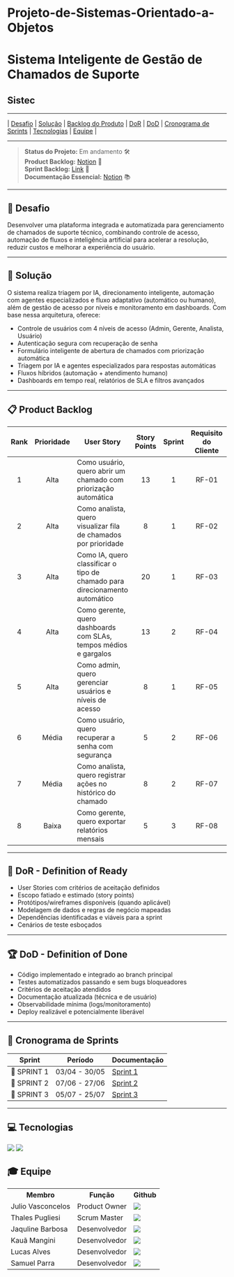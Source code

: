 # Projeto-de-Sistemas-Orientado-a-Objetos

# Sistema Inteligente de Gestão de Chamados de Suporte

## Sistec

---

| [Desafio](#desafio) | [Solução](#solucao) | [Backlog do Produto](#backlog) | [DoR](#dor) | [DoD](#dod) | [Cronograma de Sprints](#sprint) | [Tecnologias](#tecnologias) | [Equipe](#equipe) |

---

> **Status do Projeto:** Em andamento 🛠️  
> **Product Backlog:** [Notion](https://tar-stay-ec9.notion.site/Product-Backlog-1c25872c0a9281afa45cee6072936a2c?pvs=4) 📄  
> **Sprint Backlog:** [Link](https://github.com/T4lesbyte/Sistec/blob/main/Sprint-Backlog.md) 📄  
> **Documentação Essencial:** [Notion](https://tar-stay-ec9.notion.site/Ciclo-de-Vida-de-um-Chamado-1c25872c0a9281bcb642ee620d554c95?pvs=) 📚

---

## 🏅 Desafio <a id="desafio"></a>

Desenvolver uma plataforma integrada e automatizada para gerenciamento de chamados de suporte técnico, combinando controle de acesso, automação de fluxos e inteligência artificial para acelerar a resolução, reduzir custos e melhorar a experiência do usuário.

---

## 🏅 Solução <a id="solucao"></a>

O sistema realiza triagem por IA, direcionamento inteligente, automação com agentes especializados e fluxo adaptativo (automático ou humano), além de gestão de acesso por níveis e monitoramento em dashboards. Com base nessa arquitetura, oferece:

- Controle de usuários com 4 níveis de acesso (Admin, Gerente, Analista, Usuário)
- Autenticação segura com recuperação de senha
- Formulário inteligente de abertura de chamados com priorização automática
- Triagem por IA e agentes especializados para respostas automáticas
- Fluxos híbridos (automação + atendimento humano)
- Dashboards em tempo real, relatórios de SLA e filtros avançados

---

## 📋 Product Backlog <a id="backlog"></a>

| Rank | Prioridade | User Story                                                                                                 | Story Points | Sprint | Requisito do Cliente | Status |
| :--: | :--------: | ---------------------------------------------------------------------------------------------------------- | :----------: | :----: | :------------------: | :----: |
|  1   |    Alta    | Como usuário, quero abrir um chamado com priorização automática                                            |      13      |   1    |        RF-01         |   ✅   |
|  2   |    Alta    | Como analista, quero visualizar fila de chamados por prioridade                                            |      8       |   1    |        RF-02         |   ✅   |
|  3   |    Alta    | Como IA, quero classificar o tipo de chamado para direcionamento automático                               |      20      |   1    |        RF-03         |   ✅   |
|  4   |    Alta    | Como gerente, quero dashboards com SLAs, tempos médios e gargalos                                         |      13      |   2    |        RF-04         |   ✅   |
|  5   |    Alta    | Como admin, quero gerenciar usuários e níveis de acesso                                                   |      8       |   1    |        RF-05         |   ✅   |
|  6   |   Média    | Como usuário, quero recuperar a senha com segurança                                                        |      5       |   2    |        RF-06         |   ✅   |
|  7   |   Média    | Como analista, quero registrar ações no histórico do chamado                                               |      8       |   2    |        RF-07         |   ✅   |
|  8   |   Baixa    | Como gerente, quero exportar relatórios mensais                                                            |      5       |   3    |        RF-08         |   ✅   |

---

## 🏃 DoR - Definition of Ready <a id="dor"></a>

- User Stories com critérios de aceitação definidos  
- Escopo fatiado e estimado (story points)  
- Protótipos/wireframes disponíveis (quando aplicável)  
- Modelagem de dados e regras de negócio mapeadas  
- Dependências identificadas e viáveis para a sprint  
- Cenários de teste esboçados

---

## 🏆 DoD - Definition of Done <a id="dod"></a>

- Código implementado e integrado ao branch principal  
- Testes automatizados passando e sem bugs bloqueadores  
- Critérios de aceitação atendidos  
- Documentação atualizada (técnica e de usuário)  
- Observabilidade mínima (logs/monitoramento)  
- Deploy realizável e potencialmente liberável

---

## 📅 Cronograma de Sprints <a id="sprint"></a>

| Sprint      | Período       | Documentação                                               |
| ----------- | :-----------: | ---------------------------------------------------------- |
| 🔖 SPRINT 1 | 03/04 - 30/05 | [Sprint 1](https://github.com/T4lesbyte/Sistec/issues?q=is%3Aissue%20state%3Aclosed%20label%3A%22Sprint%201%22) |
| 🔖 SPRINT 2 | 07/06 - 27/06 | [Sprint 2](https://github.com/T4lesbyte/Sistec/issues?q=is%3Aissue%20state%3Aclosed%20label%3A%22Sprint%202%22) |
| 🔖 SPRINT 3 | 05/07 - 25/07 | [Sprint 3](https://github.com/T4lesbyte/Sistec/issues?q=is%3Aissue%20state%3Aclosed%20label%3A%22Sprint%203%22) |

---

## 💻 Tecnologias <a id="tecnologias"></a>
 
 <a href="https://github.com/"><img src="https://img.shields.io/badge/github-%23121011.svg?style=for-the-badge&logo=github&logoColor=white"/></a>
 <a href="https://www.figma.com/"><img src="https://img.shields.io/badge/Figma-F24E1E?style=for-the-badge&logo=figma&logoColor=white"/></a>

## 🎓 Equipe <a id="equipe"></a>

<div align="center">
  <table>
    <tr>
      <th>Membro</th>
      <th>Função</th>
      <th>Github</th>
    </tr>
    <tr>
      <td>Julio Vasconcelos</td>
      <td>Product Owner</td>
      <td><a href="https://github.com/JulioPVasconcelos"><img src="https://img.shields.io/badge/GitHub-100000?style=for-the-badge&logo=github&logoColor=white"</a>
    </td>
    </tr>
    <tr>
      <td>Thales Pugliesi</td>
      <td>Scrum Master</td>
      <td><a href="https://github.com/T4lesbyte"><img src="https://img.shields.io/badge/GitHub-100000?style=for-the-badge&logo=github&logoColor=white"></a></td>
    </tr>
    <tr>
      <td>Jaquline Barbosa</td>
      <td>Desenvolvedor</td>
      <td><a href="https://github.com/JaqueRBarbosa"><img src="https://img.shields.io/badge/GitHub-100000?style=for-the-badge&logo=github&logoColor=white"></a>
      </td>
     </tr>
    <tr>
      <td>Kauã Mangini</td>
      <td>Desenvolvedor</td>
      <td><a href="https:"><img src="https://img.shields.io/badge/GitHub-100000?style=for-the-badge&logo=github&logoColor=white"></a></td>
     </tr>
    <tr>
      <td>Lucas Alves</td>
      <td>Desenvolvedor</td>
      <td><a href="https://github.com/lucasleandro08"><img src="https://img.shields.io/badge/GitHub-100000?style=for-the-badge&logo=github&logoColor=white"></a>
      </td>
    </tr>
    <tr>
      <td>Samuel Parra</td>
      <td>Desenvolvedor</td>
      <td><a href="https://github.com/samuel0021"><img src="https://img.shields.io/badge/GitHub-100000?style=for-the-badge&logo=github&logoColor=white"></a></td>
     </tr>
  </table>
</div>
 
